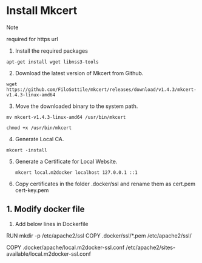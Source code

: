 # Install Mkcert  ##
> [!NOTE]
> required for https url
 1. Install the required packages
```
apt-get install wget libnss3-tools
```
2. Download the latest version of Mkcert from Github.
 ```
wget https://github.com/FiloSottile/mkcert/releases/download/v1.4.3/mkcert-v1.4.3-linux-amd64
```
3. Move the downloaded binary to the system path.
```
mv mkcert-v1.4.3-linux-amd64 /usr/bin/mkcert
```
```
chmod +x /usr/bin/mkcert
```
4. Generate Local CA.
```
mkcert -install
```
5. Generate a Certificate for Local Website.
   ```
   mkcert local.m2docker localhost 127.0.0.1 ::1
   ```
6. Copy certificates in the folder .docker/ssl and rename them as cert.pem cert-key.pem 

## 1. Modify docker file ##

1. Add below lines in Dockerfile

RUN mkdir -p /etc/apache2/ssl
COPY .docker/ssl/*.pem /etc/apache2/ssl/

COPY .docker/apache/local.m2docker-ssl.conf /etc/apache2/sites-available/local.m2docker-ssl.conf